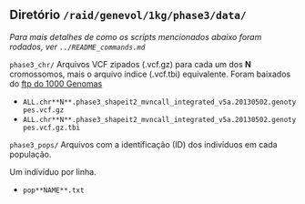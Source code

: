 ## Diretório `/raid/genevol/1kg/phase3/data/`

*Para mais detalhes de como os scripts mencionados abaixo foram 
rodados, ver `../README_commands.md`*

`phase3_chr/`
  Arquivos VCF zipados (.vcf.gz) para cada um dos **N** cromossomos,
  mais o arquivo índice (.vcf.tbi) equivalente. Foram baixados do
  [ftp do 1000 Genomas](ftp://ftp-trace.ncbi.nih.gov/1000genomes/ftp/release/20130502/)
  - `ALL.chr**N**.phase3_shapeit2_mvncall_integrated_v5a.20130502.genotypes.vcf.gz`
  - `ALL.chr**N**.phase3_shapeit2_mvncall_integrated_v5a.20130502.genotypes.vcf.gz.tbi`

`phase3_pops/`
  Arquivos com a identificação (ID) dos indivíduos em cada
  população.

  Um indivíduo por linha.
  - `pop**NAME**.txt`
